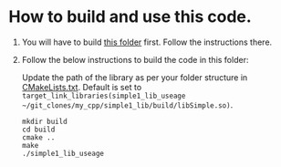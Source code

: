 # How to build and use this code.

1. You will have to build [this folder](../simple1_lib) first. Follow the instructions there.

2. Follow the below instructions to build the code in this folder:

    Update the path of the library as per your folder structure in [CMakeLists.txt](CMakeLists.txt). Default is set to ``target_link_libraries(simple1_lib_useage ~/git_clones/my_cpp/simple1_lib/build/libSimple.so)``.

    ```
    mkdir build
    cd build
    cmake ..
    make
    ./simple1_lib_useage
    ```
